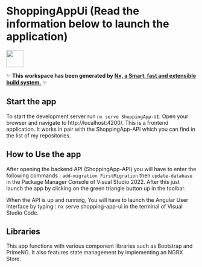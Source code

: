 # ShoppingAppUi (Read the information below to launch the application)

<a alt="Nx logo" href="https://nx.dev" target="_blank" rel="noreferrer"><img src="https://raw.githubusercontent.com/nrwl/nx/master/images/nx-logo.png" width="45"></a>

✨ **This workspace has been generated by [Nx, a Smart, fast and extensible build system.](https://nx.dev)** ✨


## Start the app

To start the development server run `nx serve ShoppingApp-UI`. Open your browser and navigate to http://localhost:4200/.
This is a frontend application. It works in pair with the ShoppingApp-API which you can find in the list of my repositories.


## How to Use the app

After opening the backend API (ShoppingApp-API) you will have to enter the following commands : ```add-migration FirstMigration``` then ```update-database```
in the Package Manager Console of Visual Studio 2022. After this just launch the app by clicking on the green triangle button up in the toolbar.

When the API is up and running, You will have to launch the Angular User Interface by typing : nx serve shopping-app-ui in the terminal of Visual Studio Code.


## Libraries

This app functions with various component libraries such as Bootstrap and PrimeNG. It also features state management by implementing an NGRX Store.


